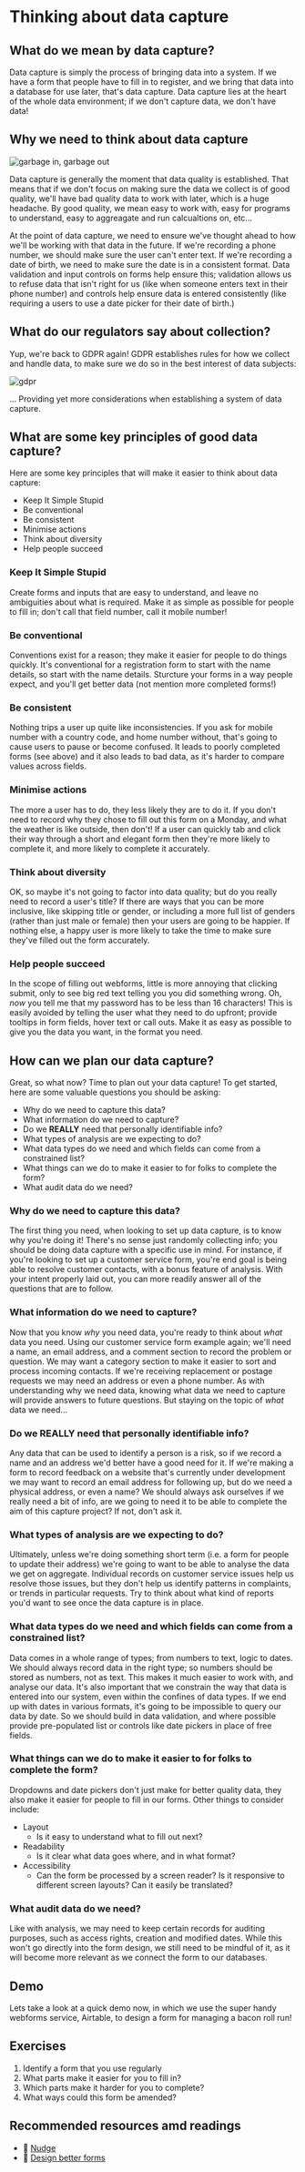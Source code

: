 # Thinking about data capture

## What do we mean by data capture?
Data capture is simply the process of bringing data into a system. If we have a form that people have to fill in to register, and we bring that data into a database for use later, that's data capture. Data capture lies at the heart of the whole data environment; if we don't capture data, we don't have data!

## Why we need to think about data capture
![garbage in, garbage out](img/gigo.png)

Data capture is generally the moment that data quality is established. That means that if we don't focus on making sure the data we collect is of good quality, we'll have bad quality data to work with later, which is a huge headache. By good quality, we mean easy to work with, easy for programs to understand, easy to aggreagate and run calcualtions on, etc...

At the point of data capture, we need to ensure we've thought ahead to how we'll be working with that data in the future. If we're recording a phone number, we should make sure the user can't enter text. If we're recording a date of birth, we need to make sure the date is in a consistent format. Data validation and input controls on forms help ensure this; validation allows us to refuse data that isn't right for us (like when someone enters text in their phone number) and controls help ensure data is entered consistently (like requiring a users to use a date picker for their date of birth.)

## What do our regulators say about collection?
Yup, we're back to GDPR again! GDPR establishes rules for how we collect and handle data, to make sure we do so in the best interest of data subjects:

![gdpr](img/gdprcollection.jpg)

... Providing yet more considerations when establishing a system of data capture.

## What are some key principles of good data capture?
Here are some key principles that will make it easier to think about data capture:

- Keep It Simple Stupid
- Be conventional
- Be consistent
- Minimise actions
- Think about diversity
- Help people succeed

### Keep It Simple Stupid
Create forms and inputs that are easy to understand, and leave no ambiguities about what is required. Make it as simple as possible for people to fill in; don't call that field number, call it mobile number!

### Be conventional
Conventions exist for a reason; they make it easier for people to do things quickly. It's conventional for a registration form to start with the name details, so start with the name details. Sturcture your forms in a way people expect, and you'll get better data (not mention more completed forms!)

### Be consistent
Nothing trips a user up quite like inconsistencies. If you ask for mobile number with a country code, and home number without, that's going to cause users to pause or become confused. It leads to poorly completed forms (see above) and it also leads to bad data, as it's harder to compare values across fields.

### Minimise actions
The more a user has to do, they less likely they are to do it. If you don't need to record why they chose to fill out this form on a Monday, and what the weather is like outside, then don't! If a user can quickly tab and click their way through a short and elegant form then they're more likely to complete it, and more likely to complete it accurately.

### Think about diversity
OK, so maybe it's not going to factor into data quality; but do you really need to record a user's title? If there are ways that you can be more inclusive, like skipping title or gender, or including a more full list of genders (rather than just male or female) then your users are going to be happier. If nothing else, a happy user is more likely to take the time to make sure they've filled out the form accurately.

### Help people succeed
In the scope of filling out webforms, little is more annoying that clicking submit, only to see big red text telling you you did something wrong. Oh, *now* you tell me that my password has to be less than 16 characters! This is easily avoided by telling the user what they need to do upfront; provide tooltips in form fields, hover text or call outs. Make it as easy as possible to give you the data you want, in the format you need.

## How can we plan our data capture?
Great, so what now? Time to plan out your data capture! To get started, here are some valuable questions you should be asking:

- Why do we need to capture this data?
- What information do we need to capture?
- Do we **REALLY** need that personally identifiable info?
- What types of analysis are we expecting to do?
- What data types do we need and which fields can come from a constrained list?
- What things can we do to make it easier to for folks to complete the form?
- What audit data do we need?

### Why do we need to capture this data?
The first thing you need, when looking to set up data capture, is to know why you're doing it! There's no sense just randomly collecting info; you should be doing data capture with a specific use in mind. For instance, if you're looking to set up a customer service form, you're end goal is being able to resolve customer contacts, with a bonus feature of analysis. With your intent properly laid out, you can more readily answer all of the questions that are to follow.

### What information do we need to capture?
Now that you know *why* you need data, you're ready to think about *what* data you need. Using our customer service form example again; we'll need a name, an email address, and a comment section to record the problem or question. We may want a category section to make it easier to sort and process incoming contacts. If we're receiving replacement or postage requests we may need an address or even a phone number. As with understanding why we need data, knowing what data we need to capture will provide answers to future questions. But staying on the topic of *what* data we need...

### Do we **REALLY** need that personally identifiable info?
Any data that can be used to identify a person is a risk, so if we record a name and an address we'd better have a good need for it. If we're making a form to record feedback on a website that's currently under development we may want to record an email address for following up, but do we need a physical address, or even a name? We should always ask ourselves if we really need a bit of info, are we going to need it to be able to complete the aim of this capture project? If not, don't ask it.

### What types of analysis are we expecting to do?
Ultimately, unless we're doing something short term (i.e. a form for people to update their address) we're going to want to be able to analyse the data we get on aggregate. Individual records on customer service issues help us resolve those issues, but they don't help us identify patterns in complaints, or trends in particular requests. Try to think about what kind of reports you'd want to see once the data capture is in place.

### What data types do we need and which fields can come from a constrained list?
Data comes in a whole range of types; from numbers to text, logic to dates. We should always record data in the right type; so numbers should be stored as numbers, not as text. This makes it much easier to work with, and analyse our data. It's also important that we constrain the way that data is entered into our system, even within the confines of data types. If we end up with dates in various formats, it's going to be impossible to query our data by date. So we should build in data validation, and where possible provide pre-populated list or controls like date pickers in place of free fields.

### What things can we do to make it easier to for folks to complete the form?
Dropdowns and date pickers don't just make for better quality data, they also make it easier for people to fill in our forms. Other things to consider include:
- Layout
  - Is it easy to understand what to fill out next?
- Readability
  - Is it clear what data goes where, and in what format?
- Accessibility
  - Can the form be processed by a screen reader? Is it responsive to different screen layouts? Can it easily be translated?

### What audit data do we need?
Like with analysis, we may need to keep certain records for auditing purposes, such as access rights, creation and modified dates. While this won't go directly into the form design, we still need to be mindful of it, as it will become more relevant as we connect the form to our databases.
 

## Demo
Lets take a look at a quick demo now, in which we use the super handy webforms service, Airtable, to design a form for managing a bacon roll run!

## Exercises
1. Identify a form that you use regularly
2. What parts make it easier for you to fill in?
3. Which parts make it harder for you to complete?
4. What ways could this form be amended?

## Recommended resources amd readings
- :book: [Nudge](http://geni.us/nudge)
- :page_facing_up: [Design better forms](https://uxdesign.cc/design-better-forms-96fadca0f49c)

